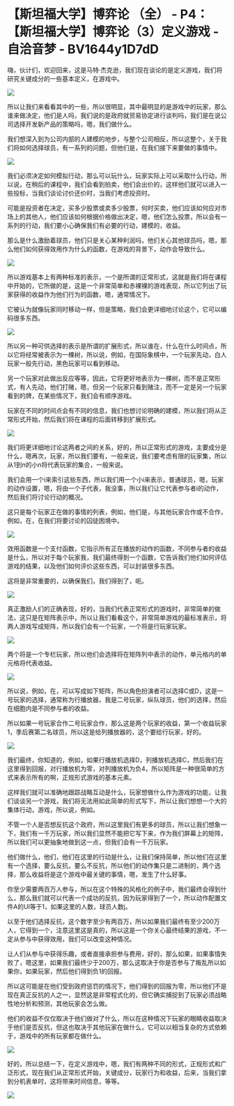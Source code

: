 # 【斯坦福大学】博弈论 （全） - P4：【斯坦福大学】博弈论（3）定义游戏 - 自洽音梦 - BV1644y1D7dD

嗨，伙计们，欢迎回来，这是马特·杰克逊，我们现在谈论的是定义游戏，我们将研究关键成分的一些基本定义，在游戏中。



![](img/cd7b739c43f09c3b906af861783feeea_1.png)

所以让我们来看看其中的一些，所以很明显，其中最明显的是游戏中的玩家，那么谁来做决定，他们是人吗，我们说的是政府就贸易协定进行谈判吗，我们是在说公司选择开发新产品的策略吗，嗯，我们做什么。

我们想深入到为公司内部的人建模的地步，与整个公司相反，所以这整个，关于我们将如何选择球员，有一系列的问题，但他们是，在我们接下来要做的事情中。



![](img/cd7b739c43f09c3b906af861783feeea_3.png)

我们必须决定如何模拟行动，那么可以玩什么，玩家实际上可以采取什么行动，所以说，在稍后的课程中，我们会看到拍卖，他们会出价的，这样他们就可以进入一些投标，当我们谈论讨价还价时，当我们考虑投资时。

可能是投资者在决定，买多少股票或卖多少股票，何时买卖，他们应该如何应对市场上的其他人，他们应该如何根据价格做出决定，嗯，他们怎么投票，所以会有一系列的行动，我们要小心确保我们有必要的行动，建模的，收益。

那么是什么激励着球员，他们只是关心某种利润吗，他们关心其他球员吗，嗯，那么他们如何获得效用作为什么的函数，在游戏的背景下，动作会导致什么。



![](img/cd7b739c43f09c3b906af861783feeea_5.png)

所以游戏基本上有两种标准的表示，一个是所谓的正常形式，这就是我们将在课程中开始的，它所做的是，这是一个非常简单和赤裸裸的游戏表现，所以它列出了玩家获得的收益作为他们行为的函数，嗯，通常情况下。

它被认为就像玩家同时移动一样，但是策略，我们会更详细地讨论这个，它可以编码很多东西。

![](img/cd7b739c43f09c3b906af861783feeea_7.png)

所以另一种可供选择的表示是所谓的扩展形式，所以谁在，什么在什么时间点，所以它将经常被表示为一棵树，所以说，例如，在国际象棋中，一个玩家先动，白人玩家一般先行动，黑色玩家可以看到移动。

另一个玩家对此做出反应等等，因此，它将更好地表示为一棵树，而不是正常形式，有人先动，他们打赌，嗯，但另一个玩家只看到赌注，而不一定是另一个玩家看到的牌，在某些情况下，我们会有顺序游戏。

玩家在不同的时间点会有不同的信息，我们也想讨论明确的建模，所以我们将从正常形式开始，然后我们将在课程的后面转移到扩展形式。



![](img/cd7b739c43f09c3b906af861783feeea_9.png)

我们将更详细地讨论这两者之间的关系，好的，所以正常形式的游戏，主要成分是什么，嗯再次，玩家，所以我们要有，一般来说，我们要考虑有限的玩家集，所以从1到n的小n将代表玩家的集合，一般来说。

我们会用一个i来索引这些东西，所以我们用一个小i来表示，普通球员，嗯，玩家的动作设置，嗯，将由一个子代表，我没事，所以我们让它代表参与者i的动作，然后我们将讨论行动的概况。

这只是每个玩家正在做的事情的列表，例如，他们是，与其他玩家合作或不合作，例如，在，在我们将要讨论的囚徒困境中。



![](img/cd7b739c43f09c3b906af861783feeea_11.png)

效用函数是一个支付函数，它指示所有正在播放的动作的函数，不同参与者的收益是什么，所以对于每个玩家我，我们最终得到一个函数，它告诉我们他们如何评估游戏的结果，以及他们如何评价这些东西，可以封装很多东西。

这将是非常重要的，以确保我们，我们得到了，呃。

![](img/cd7b739c43f09c3b906af861783feeea_13.png)

真正激励人们的正确表现，好的，当我们代表正常形式的游戏时，非常简单的做法，这只是在矩阵表示中，所以让我们看看这个，非常简单游戏的最标准表示，将两人游戏写成矩阵，所以我们会有一个玩家，一个将是行玩家玩家。



![](img/cd7b739c43f09c3b906af861783feeea_15.png)

两个将是一个专栏玩家，所以他们会选择将在矩阵列中表示的动作，单元格内的单元格将代表收益。

![](img/cd7b739c43f09c3b906af861783feeea_17.png)

所以说，例如，在，可以写成如下矩阵，所以角色扮演者可以选择C或D，这是一号玩家的选择，通常称为行播放器，我是二号玩家，纵队球员，他们的选择，然后在细胞内是不同参与者的收益。

所以如果一号玩家合作二号玩家合作，那么这是两个玩家的收益，第一个收益玩家1，季后赛第二名球员，所以这是给列播放器的，这个要给行玩家，好的。



![](img/cd7b739c43f09c3b906af861783feeea_19.png)

我们最终，你知道的，例如，如果行播放机选择D，列播放机选择C，然后我们在这里得到回报，对行播放机为零，对列播放机为负4，所以矩阵是一种很简单的方式来表示所有的啊，正规形式游戏的基本元素。

这样我们就可以准确地跟踪战略互动是什么，玩家想做什么作为游戏的功能，让我们谈谈另一个游戏，我们将无法用如此简单的形式写下，所以让我们想想一个大的集体行动，游戏，所以说，例如。

不管一个人是否想反抗这个政府，所以这里我们有更多的球员，所以让我们想象一下，我们有一千万玩家，所以我们显然不能把它写下来，作为我们屏幕上的矩阵，所以我们可以更抽象地做到这一点，但我们会有一千万玩家。

他们做什么，他们，他们在这里的行动是什么，让我们保持简单，所以他们在这里有一个选择，要么反抗，要么不反抗，所以他们的动作集只是二进制的，两个选择，那么收益将是这个游戏中最关键的事情，嗯，发生了什么好事。

你至少需要两百万人参与，所以在这个特殊的风格化的例子中，我们最终会得到什么，那么我们就可以代表一个成功的反抗，因为玩家得到了一个，所以动作配置文件A的UI等于1，如果这里的人数，球员人数j。

以至于他们选择反抗，这个数字至少有两百万，所以如果我们最终有至少200万人，它得到一个，注意这里这是真的，所以这是一个你关心最终结果的游戏，不一定从参与中获得效用，我们可以改变这种情况。

让人们从参与中获得乐趣，或者直接承担参与费用，好的，那么如果，如果事情失败了，嗯这里，如果我们最终少于200万，那么这取决于你是否参与了叛乱所以如果你，如果玩家，然后他们得到负1的回报。

所以这可能是在他们受到政府惩罚的情况下，他们得到的回报为零，所以他们不是现在真正反抗的人之一，显然这是非常程式化的，但它确实捕捉到了玩家必须战略性地分析和预测，其他玩家会怎么做。

他们的收益不仅仅取决于他们做对了什么，所以在这种情况下玩家的眼睛收益取决于他们是否反抗，但这也取决于其他玩家在做什么，它可以以相当复杂的方式依赖于，游戏中的所有玩家都在做什么。



![](img/cd7b739c43f09c3b906af861783feeea_21.png)

好的，所以总结一下，在定义游戏中，嗯，我们有两种不同的形式，正规形式和广泛形式，现在我们从正常形式开始，关键成分，玩家行为和收益，后来，当我们拿到分机表单时，这将带来时间信息，等等。



![](img/cd7b739c43f09c3b906af861783feeea_23.png)